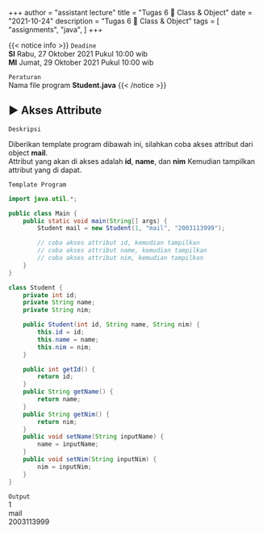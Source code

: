 +++
author = "assistant lecture"
title = "Tugas 6 📖 Class & Object"
date = "2021-10-24"
description = "Tugas 6 📖 Class & Object"
tags = [
    "assignments",
    "java",
]
+++

{{< notice info >}}
`Deadine`\
**SI** Rabu, 27 Oktober 2021 Pukul 10:00 wib\
**MI** Jumat, 29 Oktober 2021 Pukul 10:00 wib

`Peraturan`\
Nama file program **Student.java**
{{< /notice >}}
 
## ▶ Akses Attribute

`Deskripsi`

Diberikan template program dibawah ini, silahkan coba akses attribut dari object **mail**.\
Attribut yang akan di akses adalah **id**, **name**, dan **nim**
Kemudian tampilkan attribut yang di dapat.

`Template Program`
```java
import java.util.*;

public class Main {
	public static void main(String[] args) {
		Student mail = new Student(1, "mail", "2003113999");

		// coba akses attribut id, kemudian tampilkan
		// coba akses attribut name, kemudian tampilkan
		// coba akses attribut nim, kemudian tampilkan
	}
}

class Student {
	private int id;
	private String name;
	private String nim;

	public Student(int id, String name, String nim) {
		this.id = id;
		this.name = name;
		this.nim = nim;
	}

	public int getId() {
		return id;
	}
	public String getName() {
		return name;
	}
	public String getNim() {
		return nim;
	}
	public void setName(String inputName) {
		name = inputName;
	}
	public void setNim(String inputNim) {
		nim = inputNim;
	}
}
```

`Output`\
1\
mail\
2003113999
